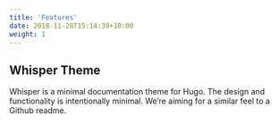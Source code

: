 ```yaml
---
title: 'Features'
date: 2018-11-28T15:14:39+10:00
weight: 1
---
```


## Whisper Theme

Whisper is a minimal documentation theme for Hugo. The design and functionality is intentionally minimal. We’re aiming for a similar feel to a Github readme.
